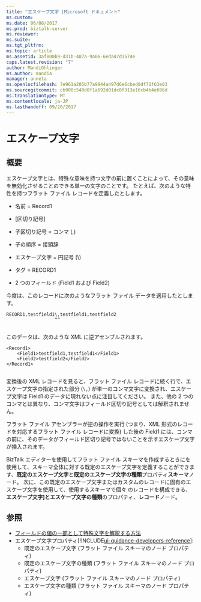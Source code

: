 ```yaml
---
title: "エスケープ文字 |Microsoft ドキュメント"
ms.custom: 
ms.date: 06/08/2017
ms.prod: biztalk-server
ms.reviewer: 
ms.suite: 
ms.tgt_pltfrm: 
ms.topic: article
ms.assetid: 3af800b9-d31b-487a-9a06-6eda47d1574e
caps.latest.revision: "7"
author: MandiOhlinger
ms.author: mandia
manager: anneta
ms.openlocfilehash: 7e961a205b77a9944a497d6e6cbed0df71f63e03
ms.sourcegitcommit: cb908c540d8f1a692d01dc8f313e16cb4b4e696d
ms.translationtype: MT
ms.contentlocale: ja-JP
ms.lasthandoff: 09/20/2017
---
```

# <a name="escape-characters"></a>エスケープ文字

## <a name="overview"></a>概要
エスケープ文字とは、特殊な意味を持つ文字の前に置くことによって、その意味を無効化させることのできる単一の文字のことです。 たとえば、次のような特性を持つフラット ファイル レコードを定義したとします。  
  
-   名前 = Record1  
  
-   [区切り記号]  
  
-   子区切り記号 = コンマ (,)  
  
-   子の順序 = 接頭辞  
  
-   エスケープ文字 = 円記号 (\\)  
  
-   タグ = RECORD1  
  
-   2 つのフィールド (Field1 および Field2)  
  
 今度は、このレコードに次のようなフラット ファイル データを適用したとします。  
  
```  
RECORD1,testfield1\,testfield1,testfield2  
                  ^^  
  
```  
  
 このデータは、次のような XML に逆アセンブルされます。  
  
```  
<Record1>  
    <Field1>testfield1,testfield1</Field1>  
    <Field2>testfield2</Field2>  
</Record1>  
  
```  
  
 変換後の XML レコードを見ると、フラット ファイル レコードに続く行で、エスケープ文字の指定された部分 (`\,`) が単一のコンマ文字に変換され、エスケープ文字は Field1 のデータに現れない点に注目してください。 また、他の 2 つのコンマとは異なり、コンマ文字はフィールド区切り記号としては解釈されません。  
  
 フラット ファイル アセンブラーが逆の操作を実行 (つまり、XML 形式のレコードを対応するフラット ファイル レコードに変換) した後の Field1 には、コンマの前に、そのデータがフィールド区切り記号ではないことを示すエスケープ文字が挿入されます。  
  
 BizTalk エディターを使用してフラット ファイル スキーマを作成するときにを使用して、スキーマ全体に対する既定のエスケープ文字を定義することができます、**既定のエスケープ文字**と**既定のエスケープ文字の種類**プロパティ**スキーマ**ノード。 次に、この既定のエスケープ文字またはカスタムのレコードに固有のエスケープ文字を使用して、使用するスキーマで個々 のレコードを構成できる、**エスケープ文字]**と**エスケープ文字の種類**のプロパティ、**レコード**ノード。  
  
## <a name="see-also"></a>参照  
- [フィールドの値の一部として特殊文字を解釈する方法](../core/ways-to-interpret-special-characters-as-part-of-a-field-value.md)  
- エスケープ文字プロパティ[!INCLUDE[ui-guidance-developers-reference](../includes/ui-guidance-developers-reference.md)]:  
    - 既定のエスケープ文字 (フラット ファイル スキーマのノード プロパティ)
    - 既定のエスケープ文字の種類 (フラット ファイル スキーマのノード プロパティ)
    - エスケープ文字 (フラット ファイル スキーマのノード プロパティ)  
    - エスケープ文字の種類 (フラット ファイル スキーマのノード プロパティ)
